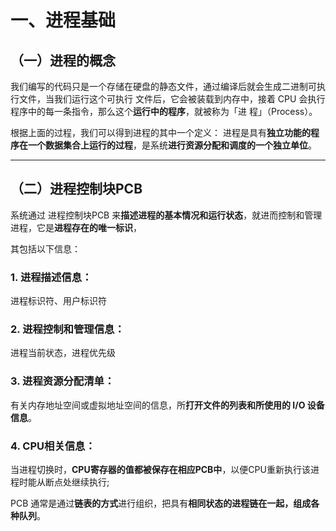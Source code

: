 # 一、进程基础
## （一）进程的概念 

我们编写的代码只是⼀个存储在硬盘的静态⽂件，通过编译后就会⽣成⼆进制可执⾏⽂件，当我们运⾏这个可执⾏
⽂件后，它会被装载到内存中，接着 CPU 会执⾏程序中的每⼀条指令，那么这个**运⾏中的程序**，就被称为「进
程」（Process）。

根据上⾯的过程，我们可以得到进程的其中⼀个定义：
进程是具有**独⽴功能的程序在⼀个数据集合上运⾏的过程**，是系统**进⾏资源分配和调度的⼀个独⽴单位**。


---
## （二）进程控制块PCB
系统通过 进程控制块PCB 来**描述进程的基本情况和运⾏状态**，就进⽽控制和管理进程，它是**进程存在的唯⼀标识**，

其包括以下信息：

### 1. 进程描述信息： 
进程标识符、⽤户标识符

### 2. 进程控制和管理信息： 
进程当前状态，进程优先级

### 3. 进程资源分配清单： 
有关内存地址空间或虚拟地址空间的信息，所**打开⽂件的列表和所使⽤的 I/O 设备信息**。

### 4. CPU相关信息： 
当进程切换时，**CPU寄存器的值都被保存在相应PCB中**，以便CPU重新执⾏该进程时能从断点处继续执⾏;

PCB 通常是通过**链表的⽅式**进⾏组织，把具有**相同状态的进程链在⼀起，组成各种队列**。